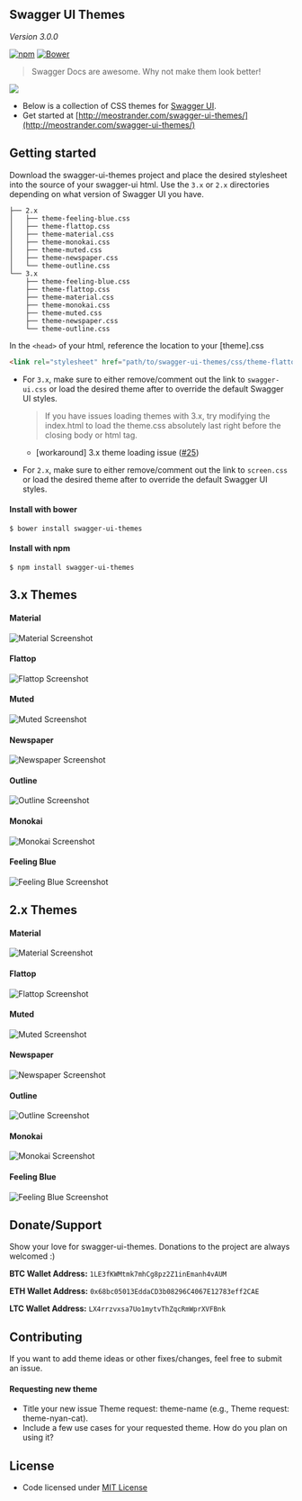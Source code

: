 ## Swagger UI Themes

*Version 3.0.0*

[![npm](https://img.shields.io/npm/v/swagger-ui-themes.svg?style=flat-square)](https://www.npmjs.com/package/swagger-ui-themes)
[![Bower](https://img.shields.io/bower/v/swagger-ui-themes.svg?style=flat-square)](https://github.com/ostranme/swagger-ui-themes)

> Swagger Docs are awesome. Why not make them look better!

![](https://media2.giphy.com/media/62PP2yEIAZF6g/200.gif)


- Below is a collection of CSS themes for [Swagger UI](http://swagger.io/swagger-ui/).
- Get started at [http://meostrander.com/swagger-ui-themes/](http://meostrander.com/swagger-ui-themes/)

## Getting started

Download the swagger-ui-themes project and place the desired stylesheet into the source of your swagger-ui html. Use the `3.x` or `2.x` directories depending on what version of Swagger UI you have.

```
├── 2.x
│   ├── theme-feeling-blue.css
│   ├── theme-flattop.css
│   ├── theme-material.css
│   ├── theme-monokai.css
│   ├── theme-muted.css
│   ├── theme-newspaper.css
│   └── theme-outline.css
└── 3.x
    ├── theme-feeling-blue.css
    ├── theme-flattop.css
    ├── theme-material.css
    ├── theme-monokai.css
    ├── theme-muted.css
    ├── theme-newspaper.css
    └── theme-outline.css
```

In the `<head>` of your html, reference the location to your [theme].css

```html
<link rel="stylesheet" href="path/to/swagger-ui-themes/css/theme-flattop.css">
```

- For `3.x`, make sure to either remove/comment out the link to `swagger-ui.css` or load the desired theme after to override the default Swagger UI styles.

  > If you have issues loading themes with 3.x, try modifying the index.html to load the theme.css absolutely last right before the closing body or html tag.
  - [workaround] 3.x theme loading issue ([#25](https://github.com/ostranme/swagger-ui-themes/issues/28))

- For `2.x`, make sure to either remove/comment out the link to `screen.css` or load the desired theme after to override the default Swagger UI styles.

#### Install with bower

```shell
$ bower install swagger-ui-themes
```

#### Install with npm

```shell
$ npm install swagger-ui-themes
```

## 3.x Themes

#### Material
![Material Screenshot](screenshots/3.x/3.x-material.png)

#### Flattop
![Flattop Screenshot](screenshots/3.x/3.x-flattop.png)

#### Muted
![Muted Screenshot](screenshots/3.x/3.x-muted.png)

#### Newspaper
![Newspaper Screenshot](screenshots/3.x/3.x-newspaper.png)

#### Outline
![Outline Screenshot](screenshots/3.x/3.x-outline.png)

#### Monokai
![Monokai Screenshot](screenshots/3.x/3.x-monokai.png)

#### Feeling Blue
![Feeling Blue Screenshot](screenshots/3.x/3.x-feeling-blue.png)

## 2.x Themes

#### Material
![Material Screenshot](screenshots/2.x/2.x-material.png)

#### Flattop
![Flattop Screenshot](screenshots/2.x/2.x-flattop.png)

#### Muted
![Muted Screenshot](screenshots/2.x/2.x-muted.png)

#### Newspaper
![Newspaper Screenshot](screenshots/2.x/2.x-newspaper.png)

#### Outline
![Outline Screenshot](screenshots/2.x/2.x-outline.png)

#### Monokai
![Monokai Screenshot](screenshots/2.x/2.x-monokai.png)

#### Feeling Blue
![Feeling Blue Screenshot](screenshots/2.x/2.x-feeling-blue.png)

## Donate/Support

Show your love for swagger-ui-themes. Donations to the project are always welcomed :)

**BTC Wallet Address:** `1LE3fKWMtmk7mhCg8pz2Z1inEmanh4vAUM`

**ETH Wallet Address:** `0x68bc05013EddaCD3b08296C4067E12783eff2CAE`

**LTC Wallet Address:** `LX4rrzvxsa7Uo1mytvThZqcRmWprXVFBnk`

## Contributing

If you want to add theme ideas or other fixes/changes, feel free to submit an issue.

#### Requesting new theme

- Title your new issue Theme request: theme-name (e.g., Theme request: theme-nyan-cat).
- Include a few use cases for your requested theme. How do you plan on using it?

## License

- Code licensed under [MIT License](http://opensource.org/licenses/mit-license.html)
